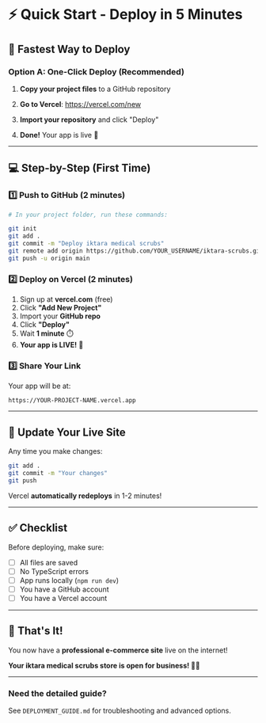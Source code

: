 # ⚡ Quick Start - Deploy in 5 Minutes

## 🎯 Fastest Way to Deploy

### Option A: One-Click Deploy (Recommended)

1. **Copy your project files** to a GitHub repository

2. **Go to Vercel**: https://vercel.com/new

3. **Import your repository** and click "Deploy"

4. **Done!** Your app is live 🎉

---

## 💻 Step-by-Step (First Time)

### 1️⃣ Push to GitHub (2 minutes)

```bash
# In your project folder, run these commands:

git init
git add .
git commit -m "Deploy iktara medical scrubs"
git remote add origin https://github.com/YOUR_USERNAME/iktara-scrubs.git
git push -u origin main
```

### 2️⃣ Deploy on Vercel (2 minutes)

1. Sign up at **vercel.com** (free)
2. Click **"Add New Project"**
3. Import your **GitHub repo**
4. Click **"Deploy"**
5. Wait **1 minute** ⏱️
6. **Your app is LIVE!** 🚀

### 3️⃣ Share Your Link

Your app will be at:
```
https://YOUR-PROJECT-NAME.vercel.app
```

---

## 🔄 Update Your Live Site

Any time you make changes:

```bash
git add .
git commit -m "Your changes"
git push
```

Vercel **automatically redeploys** in 1-2 minutes!

---

## ✅ Checklist

Before deploying, make sure:

- [ ] All files are saved
- [ ] No TypeScript errors
- [ ] App runs locally (`npm run dev`)
- [ ] You have a GitHub account
- [ ] You have a Vercel account

---

## 🎊 That's It!

You now have a **professional e-commerce site** live on the internet!

**Your iktara medical scrubs store is open for business! 🏥👔**

---

### Need the detailed guide?
See `DEPLOYMENT_GUIDE.md` for troubleshooting and advanced options.
